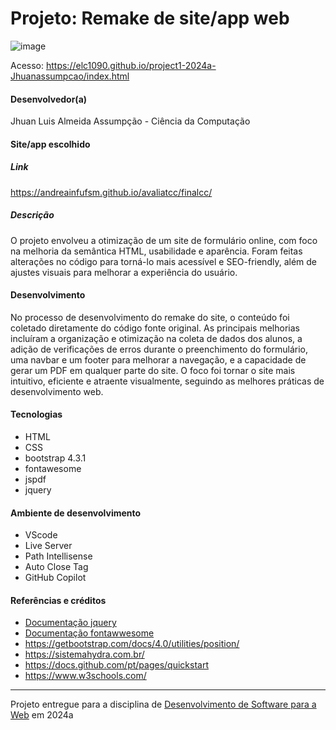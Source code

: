 # Projeto: Remake de site/app web

![image](https://github.com/elc1090/project1-2024a-Jhuanassumpcao/assets/85958775/2d2491b0-10c0-407a-af67-d6dddb95ef81)


Acesso: https://elc1090.github.io/project1-2024a-Jhuanassumpcao/index.html


#### Desenvolvedor(a)
Jhuan Luis Almeida Assumpção - Ciência da Computação


#### Site/app escolhido

##### Link
https://andreainfufsm.github.io/avaliatcc/finalcc/

##### Descrição
O projeto envolveu a otimização de um site de formulário online, com foco na melhoria da semântica HTML, usabilidade e aparência. Foram feitas alterações no código para torná-lo mais acessível e SEO-friendly, além de ajustes visuais para melhorar a experiência do usuário.

#### Desenvolvimento

No processo de desenvolvimento do remake do site, o conteúdo foi coletado diretamente do código fonte original. As principais melhorias incluíram a organização e otimização na coleta de dados dos alunos, a adição de verificações de erros durante o preenchimento do formulário, uma navbar e um footer para melhorar a navegação, e a capacidade de gerar um PDF em qualquer parte do site. O foco foi tornar o site mais intuitivo, eficiente e atraente visualmente, seguindo as melhores práticas de desenvolvimento web.


#### Tecnologias

- HTML
- CSS
- bootstrap 4.3.1
- fontawesome
- jspdf
- jquery
  

#### Ambiente de desenvolvimento

- VScode
- Live Server
- Path Intellisense
- Auto Close Tag
- GitHub Copilot

#### Referências e créditos

- [Documentação jquery](https://api.jquery.com/)
- [Documentação fontawwesome](https://www.w3schools.com/icons/fontawesome_icons_spinner.asp)
- https://getbootstrap.com/docs/4.0/utilities/position/
- https://sistemahydra.com.br/
- https://docs.github.com/pt/pages/quickstart
- https://www.w3schools.com/
  




---
Projeto entregue para a disciplina de [Desenvolvimento de Software para a Web](http://github.com/andreainfufsm/elc1090-2024a) em 2024a

